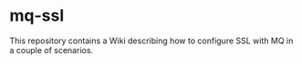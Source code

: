 mq-ssl
======

This repository contains a Wiki describing how to configure SSL with MQ in a couple of scenarios.
